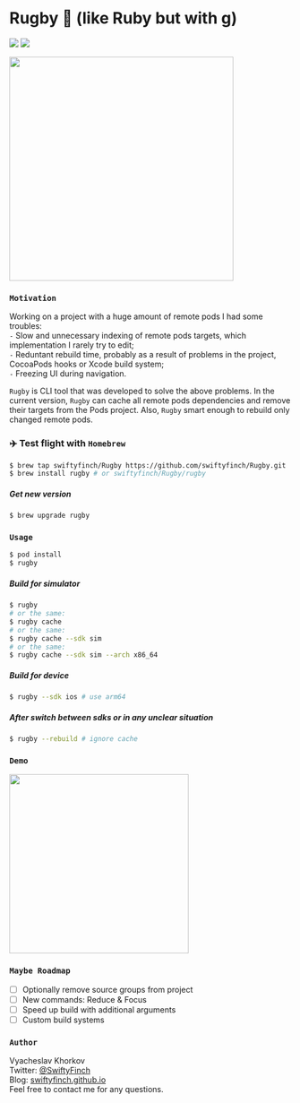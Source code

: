 # Rugby 🏈 (like Ruby but with g)
![](https://img.shields.io/badge/version-0.0.6-008800.svg?style=flat)
![](https://img.shields.io/badge/Xcode_CLI-12+-blue.svg?style=flat)

<img src="https://github.com/swiftyfinch/Rugby/blob/main/Preview.jpg" width="400"/>

### `Motivation`

Working on a project with a huge amount of remote pods I had some troubles:\
`-` Slow and unnecessary indexing of remote pods targets, which implementation I rarely try to edit;\
`-` Reduntant rebuild time, probably as a result of problems in the project, CocoaPods hooks or Xcode build system;\
`-` Freezing UI during navigation.

`Rugby` is CLI tool that was developed to solve the above problems.
In the current version, `Rugby` can cache all remote pods dependencies and remove their targets from the Pods project.
Also, `Rugby` smart enough to rebuild only changed remote pods.

### ✈️ Test flight with `Homebrew`

```bash
$ brew tap swiftyfinch/Rugby https://github.com/swiftyfinch/Rugby.git
$ brew install rugby # or swiftyfinch/Rugby/rugby
```

##### Get new version

```bash
$ brew upgrade rugby
```

### `Usage`

```bash
$ pod install
$ rugby
```

##### Build for simulator

```bash
$ rugby
# or the same:
$ rugby cache
# or the same:
$ rugby cache --sdk sim
# or the same:
$ rugby cache --sdk sim --arch x86_64
```

##### Build for device

```bash
$ rugby --sdk ios # use arm64
```

##### After switch between sdks or in any unclear situation

```bash
$ rugby --rebuild # ignore cache
```

### `Demo`

<img src="https://github.com/swiftyfinch/Rugby/blob/main/Demo.gif" width="320"/>

### `Maybe Roadmap`

- [ ] Optionally remove source groups from project
- [ ] New commands: Reduce & Focus
- [ ] Speed up build with additional arguments
- [ ] Custom build systems

### `Author`

Vyacheslav Khorkov\
Twitter: [@SwiftyFinch](https://twitter.com/swiftyfinch)\
Blog: [swiftyfinch.github.io](https://swiftyfinch.github.io/en)\
Feel free to contact me for any questions.